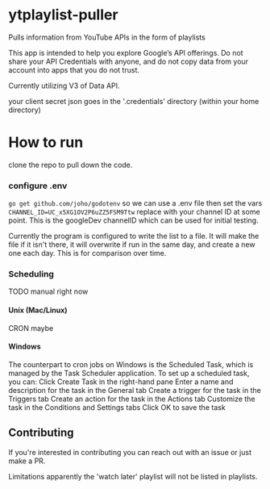 # ytplaylist-puller
Pulls information from YouTube APIs in the form of playlists

This app is intended to help you explore Google’s API offerings. Do not share your API Credentials with anyone, and do not copy data from your account into apps that you do not trust.

Currently utilizing V3 of Data API.

your client secret json goes in the '.credentials' directory (within your home directory)

# How to run
clone the repo to pull down the code.

### configure .env
`go get github.com/joho/godotenv` so we can use a .env file
then set the vars
`CHANNEL_ID=UC_x5XG1OV2P6uZZ5FSM9Ttw` replace with your channel ID at some point. This is the googleDev channelID which can be used for initial testing.

Currently the program is configured to write the list to a file. It will make the file if it isn't there, it will overwrite if run in the same day, and create a new one each day. This is for comparison over time.

### Scheduling 
TODO manual right now
#### Unix (Mac/Linux)
CRON maybe

#### Windows
The counterpart to cron jobs on Windows is the Scheduled Task, which is managed by the Task Scheduler application. To set up a scheduled task, you can: 
Click Create Task in the right-hand pane 
Enter a name and description for the task in the General tab 
Create a trigger for the task in the Triggers tab 
Create an action for the task in the Actions tab 
Customize the task in the Conditions and Settings tabs 
Click OK to save the task 


## Contributing 
If you're interested in contributing you can reach out with an issue or just make a PR. 


Limitations
apparently the 'watch later' playlist will not be listed in playlists. 
